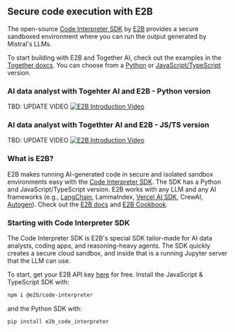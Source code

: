 ## Secure code execution with E2B

The open-source [Code Interpreter SDK](https://github.com/e2b-dev/code-interpreter) by [E2B](https://e2b.dev/docs) provides a secure sandboxed environment where you can run the output generated by Mistral's LLMs. 


To start building with E2B and Together AI, check out the examples in the [Together doxcs](https://docs.together.ai/docs). You can choose from a [Python](LINK_HERE) or [JavaScript/TypeScript](LINK_HERE) version.

### AI data analyst with Togehter AI and E2B - Python version

TBD: UPDATE VIDEO
[![E2B Introduction Video](http://img.youtube.com/vi/wjPvBr6HIxY/0.jpg)](https://www.youtube.com/watch?v=wjPvBr6HIxY)

### AI data analyst with Togethter AI and E2B - JS/TS version

TBD: UPDATE VIDEO
[![E2B Introduction Video](http://img.youtube.com/vi/qZfa_Vxn8RI/0.jpg)](http://www.youtube.com/watch?v=qZfa_Vxn8RI)

### What is E2B?

E2B makes running AI-generated code in secure and isolated sandbox environments easy with the [Code Interpreter SDK](https://github.com/e2b-dev/code-interpreter). The SDK has a Python and JavaScript/TypeScript version.
E2B works with any LLM and any AI frameworks (e.g., [LangChain](https://github.com/e2b-dev/e2b-cookbook/tree/main/examples/langchain-python), LammaIndex, [Vercel AI SDK](https://github.com/e2b-dev/e2b-cookbook/tree/main/examples/nextjs-code-interpreter), CrewAI, [Autogen](https://github.com/e2b-dev/e2b-cookbook/tree/main/examples/e2b_autogen)).
Check out the [E2B docs](https://e2b.dev/docs) and [E2B Cookbook](https://github.com/e2b-dev/e2b-cookbook/tree/main).


### Starting with Code Interpreter SDK
The Code Interpreter SDK is E2B's special SDK tailor-made for AI data analysts, coding apps, and reasoning-heavy agents. The SDK quickly creates a secure cloud sandbox, and inside that is a running Jupyter server that the LLM can use.

To start, get your E2B API key [here](https://e2b.dev/docs/getting-started/api-key) for free. Install the JavaScript & TypeScript SDK with:

```sh
npm i @e2b/code-interpreter
```

and the Python SDK with:

```sh
pip install e2b_code_interpreter
```
